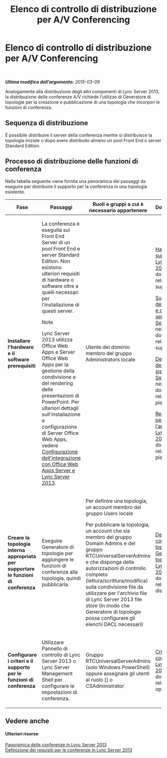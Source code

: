 ﻿---
title: Elenco di controllo di distribuzione per A/V Conferencing
TOCTitle: Elenco di controllo di distribuzione per A/V Conferencing
ms:assetid: 6d47426f-6559-407b-9ac1-2453f0b7a2a2
ms:mtpsurl: https://technet.microsoft.com/it-it/library/JJ619183(v=OCS.15)
ms:contentKeyID: 49300901
ms.date: 08/24/2015
mtps_version: v=OCS.15
ms.translationtype: HT
---

# Elenco di controllo di distribuzione per A/V Conferencing

 

_**Ultima modifica dell'argomento:** 2015-03-09_

Analogamente alla distribuzione degli altri componenti di Lync Server 2013, la distribuzione delle conferenze A/V richiede l'utilizzo di Generatore di topologie per la creazione e pubblicazione di una topologia che incorpori le funzioni di conferenza.

## Sequenza di distribuzione

È possibile distribuire il server della conferenza mentre si distribuisce la topologia iniziale o dopo avere distribuito almeno un pool Front End o server Standard Edition.

## Processo di distribuzione delle funzioni di conferenza

Nella tabella seguente viene fornita una panoramica dei passaggi da eseguire per distribuire il supporto per la conferenza in una topologia esistente.


<table>
<colgroup>
<col style="width: 25%" />
<col style="width: 25%" />
<col style="width: 25%" />
<col style="width: 25%" />
</colgroup>
<thead>
<tr class="header">
<th>Fase</th>
<th>Passaggi</th>
<th>Ruoli e gruppi a cui è necessario appartenere</th>
<th>Documentazione</th>
</tr>
</thead>
<tbody>
<tr class="odd">
<td><p><strong>Installare l'hardware e il software prerequisiti</strong></p></td>
<td><p>La conferenza è eseguita sui Front End Server di un pool Front End e server Standard Edition. Non esistono ulteriori requisiti di hardware o software oltre a quelli necessari per l'installazione di questi server.</p>
<div class="alert">

> [!NOTE]
> Lync Server 2013 utilizza Office Web Apps e Server Office Web Apps per la gestione della condivisione e del rendering delle presentazioni di PowerPoint. Per ulteriori dettagli sull'installazione e configurazione di Server Office Web Apps, vedere <A href="lync-server-2013-enabling-office-web-apps-server-and-lync-server-2013.md">Configurazione dell'integrazione con Office Web Apps Server e Lync Server 2013</A>.


</div></td>
<td><p>Utente del dominio membro del gruppo Administrators locale</p></td>
<td><p><a href="lync-server-2013-supported-hardware.md">Hardware supportato per Lync Server 2013</a> nella documentazione relativa alla supportabilità</p>
<p><a href="lync-server-2013-server-software-and-infrastructure-support.md">Supporto dell'infrastruttura e del software server in Lync Server 2013</a> nella documentazione relativa alla supportabilità</p>
<p><a href="lync-server-2013-determining-your-system-requirements.md">Determinazione dei requisiti di sistema per Lync Server 2013</a> nella documentazione relativa alla pianificazione.</p>
<p><a href="lync-server-2013-technical-requirements-for-archiving.md">Requisiti tecnici per l'archiviazione in Lync Server 2013</a> nella documentazione relativa alla pianificazione.</p>
<p></p></td>
</tr>
<tr class="even">
<td><p><strong>Creare la topologia interna appropriata per supportare le funzioni di conferenza</strong></p></td>
<td><p>Eseguire Generatore di topologie per aggiungere le funzioni di conferenza alla topologia, quindi pubblicarla.</p></td>
<td><p>Per definire una topologia, un account membro del gruppo Users locale</p>
<p>Per pubblicare la topologia, un account che sia membro del gruppo Domain Admins e del gruppo RTCUniversalServerAdmins e che disponga delle autorizzazioni di controllo completo (lettura/scrittura/modifica) sulla condivisione file da utilizzare per l'archivio file di Lync Server 2013 file store (in modo che Generatore di topologie possa configurare gli elenchi DACL necessari)</p></td>
<td><p><a href="lync-server-2013-define-and-configure-a-topology-in-topology-builder.md">Definire e configurare una topologia in Generatore di topologie per Lync Server 2013</a> nella documentazione relativa alla distribuzione.</p></td>
</tr>
<tr class="odd">
<td><p><strong>Configurare i criteri e il supporto per le funzioni di conferenza</strong></p></td>
<td><p>Utilizzare Pannello di controllo di Lync Server 2013 o Lync Server Management Shell per configurare le impostazioni di conferenza.</p></td>
<td><p>Gruppo RTCUniversalServerAdmins (solo Windows PowerShell) oppure assegnare gli utenti al ruolo [] o CSAdministrator</p></td>
<td><p><a href="lync-server-2013-conferencing-policies.md">Criteri conferenza in Lync Server 2013</a> nella documentazione relativa alle operazioni.</p></td>
</tr>
</tbody>
</table>


## Vedere anche

#### Ulteriori risorse

[Panoramica delle conferenze in Lync Server 2013](lync-server-2013-overview-of-conferencing.md)  
[Definizione dei requisiti per le conferenze in Lync Server 2013](lync-server-2013-defining-your-requirements-for-conferencing.md)

